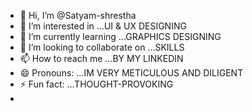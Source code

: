 - 👋 Hi, I’m @Satyam-shrestha
- 👀 I’m interested in ...UI & UX DESIGNING
- 🌱 I’m currently learning ...GRAPHICS DESIGNING
- 💞️ I’m looking to collaborate on ...SKILLS
- 📫 How to reach me ...BY MY LINKEDIN
- 😄 Pronouns: ...IM VERY METICULOUS AND DILIGENT
- ⚡ Fun fact: ...THOUGHT-PROVOKING
- 

<!---
Satyam-shrestha/Satyam-shrestha is a ✨ special ✨ repository because its `README.md` (this file) appears on your GitHub profile.
You can click the Preview link to take a look at your changes.
--->
